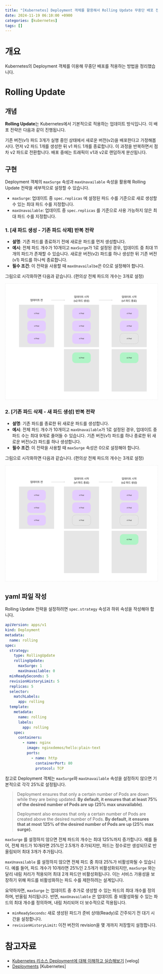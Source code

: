 ```yaml
---
title: "[Kubernetes] Deployment 객체를 활용해서 Rolling Update 무중단 배포 전략 적용하기"
date: 2024-11-19 06:10:00 +0900
categories: [kubernetes]
tags: []
---
```


# 개요

Kubernetes의 Deployment 객체를 이용해 무중단 배포를 적용하는 방법을 정리했습니다.

# Rolling Update

## 개념

**Rolling Update**는 Kubernetes에서 기본적으로 적용하는 업데이트 방식입니다. 이 배포 전략은 다음과 같이 진행됩니다.

기존 버전(v1) 파드 3개가 실행 중인 상태에서 새로운 버전(v2)을 배포한다고 가정해봅시다. 먼저 v2 파드 1개를 생성한 뒤 v1 파드 1개를 종료합니다. 이 과정을 반복하면서 점차 v2 파드로 전환합니다. 배포 중에는 트래픽이 v1과 v2로 랜덤하게 분산됩니다.

## 구현

Deployment 객체의 `maxSurge` 속성과 `maxUnavailable` 속성을 활용해 Rolling Update 전략을 세부적으로 설정할 수 있습니다.

- `maxSurge`: 업데이트 중 `spec.replicas` 에 설정된 파드 수를 기준으로 새로 생성할 수 있는 최대 파드 수를 지정합니다.
- `maxUnavailable`: 업데이트 중 `spec.replicas` 를 기준으로 사용 가능하지 않은 최대 파드 수를 지정합니다.

### 1. [새 파드 생성 - 기존 파드 삭제] 반복 전략

- **설명**: 기존 파드를 종료하기 전에 새로운 파드를 먼저 생성합니다.
- **예시**: 전체 파드 개수가 10개이고 `maxSurge`가 1로 설정된 경우, 업데이트 중 최대 11개의 파드가 존재할 수 있습니다. 새로운 버전(v2) 파드를 하나 생성한 뒤 기존 버전(v1) 파드를 하나씩 종료합니다.
- **필수 조건**: 이 전략을 사용할 때 `maxUnavailalbe`은 0으로 설정해야 합니다.

그림으로 시각화하면 다음과 같습니다. (편의상 전체 파드의 개수는 3개로 설정)

![1.png](/assets/images/2024/2024-11-19-kubernetes-rolling-update-deployment/1.png)

### 2. [기존 파드 삭제 - 새 파드 생성] 반복 전략

- **설명**: 기존 파드를 종료한 뒤 새로운 파드를 생성합니다.
- **예시**: 전체 파드 개수가 10개이고 `maxUnavailable`가 1로 설정된 경우, 업데이트 중 파드 수는 최대 9개로 줄어들 수 있습니다. 기존 버전(v1) 파드를 하나 종료한 뒤 새로운 버전(v2) 파드를 하나 생성합니다.
- **필수 조건**: 이 전략을 사용할 때 `maxSurge` 속성은 0으로 설정해야 합니다.

그림으로 시각화하면 다음과 같습니다. (편의상 전체 파드의 개수는 3개로 설정)

![2.png](/assets/images/2024/2024-11-19-kubernetes-rolling-update-deployment/2.png)

## yaml 파일 작성

Rolling Update 전략을 설정하려면 `spec.strategy` 속성과 하위 속성을 작성해야 합니다.

```yaml
apiVersion: apps/v1
kind: Deployment
metadata:
  name: rolling
spec:
  strategy:
    type: RollingUpdate
    rollingUpdate:
      maxSurge: 1
      maxUnavailable: 0
  minReadySeconds: 5
  revisionHistoryLimit: 5
  replicas: 5
  selector:
    matchLabels:
      app: rolling
  template:
    metadata:
      name: rolling
      labels:
        app: rolling
    spec:
      containers:
        - name: nginx
          image: nginxdemos/hello:plain-text
          ports:
            - name: http
              containerPort: 80
              protocol: TCP
```

참고로 Deployment 객체는 `maxSurge`와 `maxUnavailable` 속성을 설정하지 않으면 기본적으로 각각 25%로 설정됩니다.

> Deployment ensures that only a certain number of Pods are down while they are being updated. **By default, it ensures that at least 75% of the desired number of Pods are up** **(25% max unavailable)**.
>
> Deployment also ensures that only a certain number of Pods are created above the desired number of Pods. **By default, it ensures that at most 125% of the desired number of Pods are up (25% max surge).**

`maxSurge` 를 설정하지 않으면 전체 파드의 개수는 최대 125%까지 증가합니다. 예를 들어, 전체 파드가 10개라면 25%인 2.5개가 추가되지만, 파드는 정수로만 생성되므로 반올림되어 최대 3개가 추가됩니다.

`maxUnavailable` 를 설정하지 않으면 전체 파드 중 최대 25%가 비활성화될 수 있습니다. 예를 들어, 파드 개수가 10개라면 25%인 2.5개가 비활성화되지만, `maxSurge` 와는 달리 내림 처리가 적용되어 최대 2개 파드만 비활성화됩니다. 이는 서비스 가용성을 보장하기 위해 파드를 비활성화하는 파드 수를 제한하려는 설계입니다.

요약하자면, `maxSurge` 는 업데이트 중 추가로 생성할 수 있는 파드의 최대 개수를 정의하며, 반올림 처리됩니다. 반면, `maxUnavailable` 은 업데이트 중 비활성화될 수 있는 파드의 최대 개수를 정의하며, 내림 처리되어 더 보수적으로 적용됩니다.

- `minReadySeconds`**:** 새로 생성된 파드가 준비 상태(Ready)로 간주되기 전 대기 시간을 설정합니다.
- `revisionHistoryLimit`**:** 이전 버전의 revision을 몇 개까지 저장할지 설정합니다.

# 참고자료

- [Kubernetes 리소스 Deployment에 대해 이해하고 실습해보기](https://velog.io/@pinion7/Kubernetes-%EB%A6%AC%EC%86%8C%EC%8A%A4-Deployment%EC%97%90-%EB%8C%80%ED%95%B4-%EC%9D%B4%ED%95%B4%ED%95%98%EA%B3%A0-%EC%8B%A4%EC%8A%B5%ED%95%B4%EB%B3%B4%EA%B8%B0) [velog]
- [Deployments](https://kubernetes.io/docs/concepts/workloads/controllers/deployment/#updating-a-deployment) [Kubernetes]
